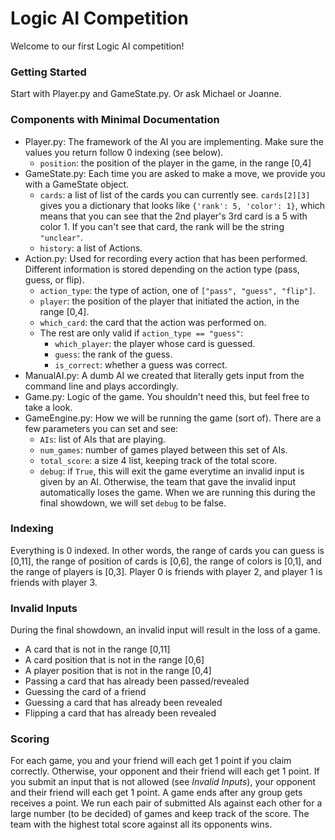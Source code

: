 # Logic AI Competition

Welcome to our first Logic AI competition!

### Getting Started
Start with Player.py and GameState.py. Or ask Michael or Joanne.

### Components with Minimal Documentation
- Player.py: The framework of the AI you are implementing. Make sure the values you return follow 0 indexing (see below).
    - `position`: the position of the player in the game, in the range [0,4]
- GameState.py: Each time you are asked to make a move, we provide you with a GameState object.
    - `cards`: a list of list of the cards you can currently see. `cards[2][3]` gives you a dictionary that looks like `{'rank': 5, 'color': 1}`, which means that you can see that the 2nd player's 3rd card is a 5 with color 1. If you can't see that card, the rank will be the string `"unclear"`.
    - `history`: a list of Actions.
- Action.py: Used for recording every action that has been performed. Different information is stored depending on the action type (pass, guess, or flip).
    - `action_type`: the type of action, one of `["pass", "guess", "flip"]`.
    - `player`: the position of the player that initiated the action, in the range [0,4].
    - `which_card`: the card that the action was performed on.
    - The rest are only valid if `action_type == "guess"`:
        - `which_player`: the player whose card is guessed.
        - `guess`: the rank of the guess.
        - `is_correct`: whether a guess was correct.
- ManualAI.py: A dumb AI we created that literally gets input from the command line and plays accordingly.
- Game.py: Logic of the game. You shouldn't need this, but feel free to take a look.
- GameEngine.py: How we will be running the game (sort of). There are a few parameters you can set and see:
    - `AIs`: list of AIs that are playing. 
    - `num_games`: number of games played between this set of AIs.
    - `total_score`: a size 4 list, keeping track of the total score.
    - `debug`: if `True`, this will exit the game everytime an invalid input is given by an AI. Otherwise, the team that gave the invalid input automatically loses the game. When we are running this during the final showdown, we will set `debug` to be false.

### Indexing
Everything is 0 indexed. In other words, the range of cards you can guess is [0,11], the range of position of cards is [0,6], the range of colors is [0,1], and the range of players is [0,3]. Player 0 is friends with player 2, and player 1 is friends with player 3.

### Invalid Inputs
During the final showdown, an invalid input will result in the loss of a game.
- A card that is not in the range [0,11]
- A card position that is not in the range [0,6]
- A player position that is not in the range [0,4]
- Passing a card that has already been passed/revealed
- Guessing the card of a friend
- Guessing a card that has already been revealed
- Flipping a card that has already been revealed

### Scoring
For each game, you and your friend will each get 1 point if you claim correctly. Otherwise, your opponent and their friend will each get 1 point. If you submit an input that is not allowed (see _Invalid Inputs_), your opponent and their friend will each get 1 point. A game ends after any group gets receives a point.
We run each pair of submitted AIs against each other for a large number (to be decided) of games and keep track of the score. The team with the highest total score against all its opponents wins.